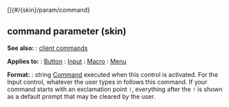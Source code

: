 []{#/{skin}/param/command}
## command parameter (skin)
**See also:**
:   [client commands](#/%7Bskin%7D/commands)
<!-- -->
**Applies to:**
:   [Button](#/%7Bskin%7D/control/button)
:   [Input](#/%7Bskin%7D/control/input)
:   [Macro](#/%7Bskin%7D/control/macro)
:   [Menu](#/%7Bskin%7D/control/menu)
<!-- -->
**Format:**
:   string
[Command](#/%7Bskin%7D/commands) executed when this control is
activated.
For the Input control, whatever the user types in follows this command.
If your command starts with an exclamation point `!`, everything after
the `!` is shown as a default prompt that may be cleared by the user.